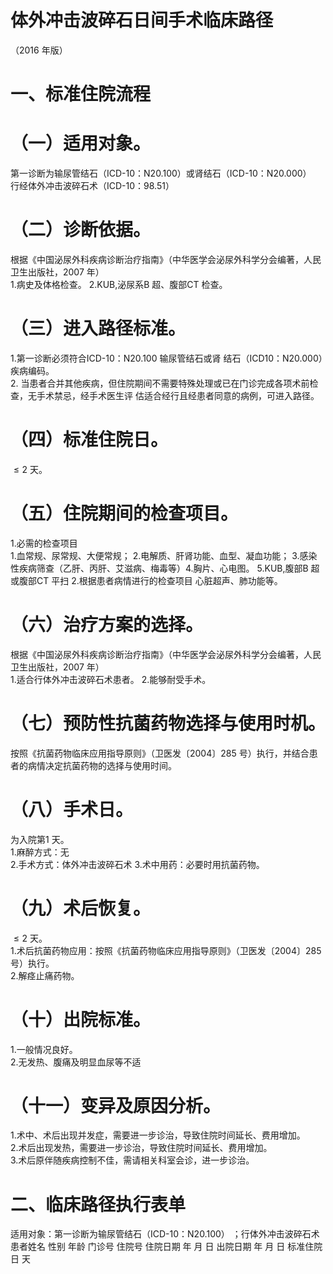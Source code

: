 # 体外冲击波碎石日间手术临床路径  
（2016 年版）  
# 一、标准住院流程  
# （一）适用对象。  
第一诊断为输尿管结石（ICD-10：N20.100）或肾结石（ICD-10：N20.000）  
行经体外冲击波碎石术（ICD-10：98.51）  
# （二）诊断依据。  
根据《中国泌尿外科疾病诊断治疗指南》（中华医学会泌尿外科学分会编著，人民卫生出版社，2007 年）  
1.病史及体格检查。 2.KUB,泌尿系B 超、腹部CT 检查。  
# （三）进入路径标准。  
1.第一诊断必须符合ICD-10：N20.100 输尿管结石或肾 结石（ICD10：N20.000）疾病编码。  
2. 当患者合并其他疾病，但住院期间不需要特殊处理或已在门诊完成各项术前检查，无手术禁忌，经手术医生评 估适合经行且经患者同意的病例，可进入路径。  
# （四）标准住院日。  
${\leqslant}2$ 天。  
# （五）住院期间的检查项目。  
1.必需的检查项目  
1.血常规、尿常规、大便常规； 2.电解质、肝肾功能、血型、凝血功能； 3.感染性疾病筛查（乙肝、丙肝、艾滋病、梅毒等）4.胸片、心电图。 5.KUB,腹部B 超或腹部CT 平扫 2.根据患者病情进行的检查项目 心脏超声、肺功能等。  
# （六）治疗方案的选择。  
根据《中国泌尿外科疾病诊断治疗指南》（中华医学会泌尿外科学分会编著，人民卫生出版社，2007 年）  
1.适合行体外冲击波碎石术患者。  2.能够耐受手术。  
# （七）预防性抗菌药物选择与使用时机。  
按照《抗菌药物临床应用指导原则》（卫医发〔2004〕285 号）执行，并结合患者的病情决定抗菌药物的选择与使用时间。  
# （八）手术日。  
为入院第1 天。  
1.麻醉方式：无  
2.手术方式：体外冲击波碎石术  3.术中用药：必要时用抗菌药物。  
# （九）术后恢复。  
${\leqslant}2$ 天。  
1.术后抗菌药物应用：按照《抗菌药物临床应用指导原则》（卫医发〔2004〕285 号）执行。  
2.解痉止痛药物。  
# （十）出院标准。  
1.一般情况良好。  
2.无发热、腹痛及明显血尿等不适  
# （十一）变异及原因分析。  
1.术中、术后出现并发症，需要进一步诊治，导致住院时间延长、费用增加。  
2.术后出现发热，需要进一步诊治，导致住院时间延长、费用增加。  
3.术后原伴随疾病控制不佳，需请相关科室会诊，进一步诊治。  
# 二、临床路径执行表单  
适用对象：第一诊断为输尿管结石（ICD-10：N20.100） ；行体外冲击波碎石术  
患者姓名             性别    年龄        门诊号         住院号           住院日期       年  月  日   出院日期      年  月   日  标准住院日      天  
